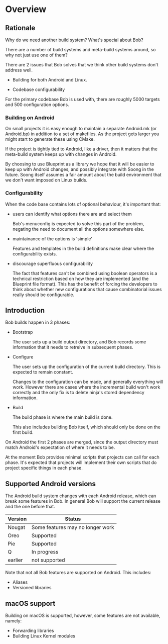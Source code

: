 Overview
========

## Rationale

Why do we need another build system? What's special about Bob?

There are a number of build systems and meta-build systems around, so
why not just use one of them?

There are 2 issues that Bob solves that we think other build systems
don't address well.

* Building for both Android and Linux.

* Codebase configurability

For the primary codebase Bob is used with, there are roughly 5000
targets and 500 configuration options.

### Building on Android

On small projects it is easy enough to maintain a separate Android.mk
(or Android.bp) in addition to a set of makefiles. As the project gets
larger you might start to generate these using CMake.

If the project is tightly tied to Android, like a driver, then it
matters that the meta-build system keeps up with changes in Android.

By choosing to use Blueprint as a library we hope that it will be
easier to keep up with Android changes, and possibly integrate with
Soong in the future. Soong itself assumes a fair amount about the
build environment that we don't want imposed on Linux builds.

### Configurability

When the code base contains lots of optional behaviour, it's important that:

* users can identify what options there are and select them

  Bob's menuconfig is expected to solve this part of the problem,
  negating the need to document all the options somewhere else.

* maintainance of the options is 'simple'

  Features and templates in the build definitions make clear where the
  configurability exists.

* discourage superfluous configurability

  The fact that features can't be combined using boolean operators is
  a technical restriction based on how they are implemented (and the
  Blueprint file format). This has the benefit of forcing the
  developers to think about whether new configurations that cause
  combinatorial issues really should be configurable.

## Introduction

Bob builds happen in 3 phases:

* Bootstrap

  The user sets up a build output directory, and Bob records some
  information that it needs to retreive in subsequent phases.

* Configure

  The user sets up the configuration of the current build
  directory. This is expected to remain constant.

  Changes to the configuration can be made, and generally everything
  will work. However there are cases where the incremental build won't
  work correctly and the only fix is to delete ninja's stored
  dependency information.

* Build

  The build phase is where the main build is done.

  This also includes building Bob itself, which should only be done on
  the first build.

On Android the first 2 phases are merged, since the output directory
must match Android's expectation of where it needs to be.

At the moment Bob provides minimal scripts that projects can call for
each phase. It's expected that projects will implement their own
scripts that do project specific things in each phase.

## Supported Android versions

The Android build system changes with each Android release, which can
break some features in Bob. In general Bob will support the current
release and the one before that.

| Version | Status |
|---|---|
| Nougat | Some features may no longer work |
| Oreo | Supported |
| Pie | Supported |
| Q | In progress |
| earlier | not supported |

Note that not all Bob features are supported on Android. This includes:

* Aliases
* Versioned libraries

## macOS support

Building on macOS is supported, however, some features are not available,
namely:

* Forwarding libraries
* Building Linux Kernel modules
